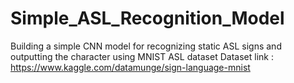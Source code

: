 # Simple_ASL_Recognition_Model
Building a simple CNN model for recognizing static ASL signs and outputting the character using MNIST ASL dataset 
Dataset link : https://www.kaggle.com/datamunge/sign-language-mnist
